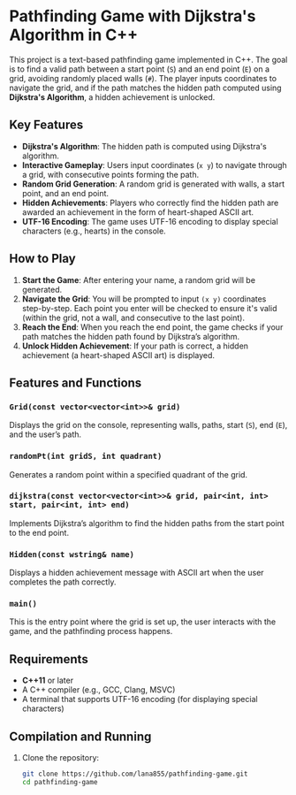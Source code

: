 # Pathfinding Game with Dijkstra's Algorithm in C++

This project is a text-based pathfinding game implemented in C++. The goal is to find a valid path between a start point (`S`) and an end point (`E`) on a grid, avoiding randomly placed walls (`#`). The player inputs coordinates to navigate the grid, and if the path matches the hidden path computed using **Dijkstra's Algorithm**, a hidden achievement is unlocked.

## Key Features

- **Dijkstra's Algorithm**: The hidden path is computed using Dijkstra's algorithm.
- **Interactive Gameplay**: Users input coordinates (`x y`) to navigate through a grid, with consecutive points forming the path.
- **Random Grid Generation**: A random grid is generated with walls, a start point, and an end point.
- **Hidden Achievements**: Players who correctly find the hidden path are awarded an achievement in the form of heart-shaped ASCII art.
- **UTF-16 Encoding**: The game uses UTF-16 encoding to display special characters (e.g., hearts) in the console.

## How to Play

1. **Start the Game**: After entering your name, a random grid will be generated.
2. **Navigate the Grid**: You will be prompted to input `(x y)` coordinates step-by-step. Each point you enter will be checked to ensure it's valid (within the grid, not a wall, and consecutive to the last point).
3. **Reach the End**: When you reach the end point, the game checks if your path matches the hidden path found by Dijkstra’s algorithm.
4. **Unlock Hidden Achievement**: If your path is correct, a hidden achievement (a heart-shaped ASCII art) is displayed.

## Features and Functions

### `Grid(const vector<vector<int>>& grid)`
Displays the grid on the console, representing walls, paths, start (`S`), end (`E`), and the user’s path.

### `randomPt(int gridS, int quadrant)`
Generates a random point within a specified quadrant of the grid.

### `dijkstra(const vector<vector<int>>& grid, pair<int, int> start, pair<int, int> end)`
Implements Dijkstra’s algorithm to find the hidden paths from the start point to the end point.

### `Hidden(const wstring& name)`
Displays a hidden achievement message with ASCII art when the user completes the path correctly.

### `main()`
This is the entry point where the grid is set up, the user interacts with the game, and the pathfinding process happens.

## Requirements

- **C++11** or later
- A C++ compiler (e.g., GCC, Clang, MSVC)
- A terminal that supports UTF-16 encoding (for displaying special characters)

## Compilation and Running


1. Clone the repository:
   ```bash
   git clone https://github.com/lana855/pathfinding-game.git
   cd pathfinding-game
